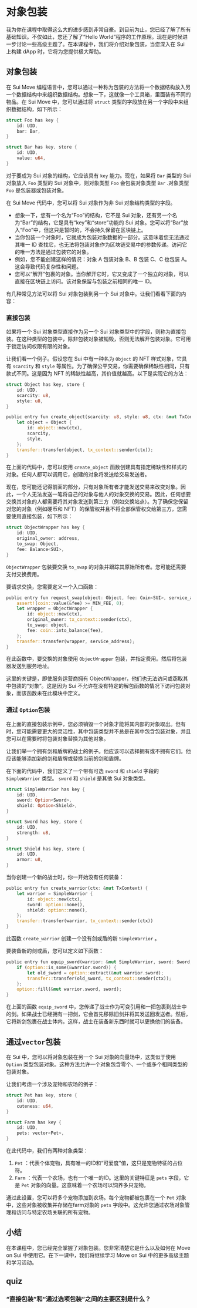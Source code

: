 # 对象包装

我为你在课程中取得这么大的进步感到非常自豪。到目前为止，您已经了解了所有基础知识。不仅如此，您还了解了“Hello World”程序的工作原理。现在是时候进一步讨论一些高级主题了。在本课程中，我们将介绍对象包装，当您深入在 Sui 上构建 dApp 时，它将为您提供极大帮助。

##  对象包装

在 Sui Move 编程语言中，您可以通过一种称为包装的方法将一个数据结构放入另一个数据结构中来组织数据结构。想象一下，这就像一个工具箱，里面装有不同的物品。在 Sui Move 中，您可以通过将 `struct` 类型的字段放在另一个字段中来组织数据结构，如下所示：

```rust
struct Foo has key {
    id: UID,
    bar: Bar,
}

struct Bar has key, store {
    id: UID,
    value: u64,
}
```

对于要成为 Sui 对象的结构，它应该具有 `key` 能力。现在，如果将 `Bar` 类型的 Sui 对象放入 `Foo` 类型的 Sui 对象中，则对象类型 `Foo` 会包装对象类型 `Bar` .对象类型 `Foo` 是包装器或包装对象。

在 Sui Move 代码中，您可以将 Sui 对象作为非 Sui 对象结构类型的字段。

- 想象一下，您有一个名为“Foo”的结构，它不是 Sui 对象，还有另一个名为“Bar”的结构，它是具有“key”和“store”功能的 Sui 对象。您可以将“Bar”放入“Foo”中，但这只是暂时的，不会持久保留在区块链上。
- 当你包装一个对象时，它就成为包装对象数据的一部分。这意味着您无法通过其唯一 ID 查找它，也无法将包装对象作为区块链交易中的参数传递。访问它的唯一方法是通过包装它的对象。
- 例如，您不能创建这样的情况：对象 A 包装对象 B、B 包装 C、C 也包装 A。这会导致代码复杂性和问题。
- 您可以“解开”包裹的对象。当你解开它时，它又变成了一个独立的对象，可以直接在区块链上访问。该对象保留与包装之前相同的唯一 ID。

有几种常见方法可以将 Sui 对象包装到另一个 Sui 对象中。让我们看看下面的内容：

###  直接包装

如果将一个 Sui 对象类型直接作为另一个 Sui 对象类型中的字段，则称为直接包装。在这种类型的包装中，除非包装对象被销毁，否则无法解开包装对象。它可用于锁定访问权限有限的对象。

让我们看一个例子。假设您在 Sui 中有一种名为 `Object` 的 NFT 样式对象，它具有 `scarcity` 和 `style` 等属性。为了确保公平交易，你需要确保稀缺性相同，只有款式不同。这是因为 NFT 的稀缺性越高，其价值就越高。以下是实现它的方法：

```rust
struct Object has key, store {
    id: UID,
    scarcity: u8,
    style: u8,
}

public entry fun create_object(scarcity: u8, style: u8, ctx: &mut TxContext) {
    let object = Object {
        id: object::new(ctx),
        scarcity,
        style,
    };
    transfer::transfer(object, tx_context::sender(ctx));
}
```

在上面的代码中，您可以使用 `create_object` 函数创建具有指定稀缺性和样式的对象。任何人都可以调用它，创建的对象将发送给交易发送者。

现在，您可能还记得前面的部分，只有对象所有者才能发送交易来改变对象。因此，一个人无法发送一笔将自己的对象与他人的对象交换的交易。因此，任何想要交换其对象的人都需要将其对象发送到第三方（例如交换站点）。为了确保您保留对您的对象（例如硬币和 NFT）的保管权并且不将全部保管权交给第三方，您需要使用直接包装，如下所示：

```rust
struct ObjectWrapper has key {
    id: UID,
    original_owner: address,
    to_swap: Object,
    fee: Balance<SUI>,
}
```

`ObjectWrapper` 包装要交换 `to_swap` 的对象并跟踪其原始所有者。您可能还需要支付交换费用。

要请求交换，您需要定义一个入口函数：

```rust
public entry fun request_swap(object: Object, fee: Coin<SUI>, service_address: address, ctx: &mut TxContext) {
    assert!(coin::value(&fee) >= MIN_FEE, 0);
    let wrapper = ObjectWrapper {
        id: object::new(ctx),
        original_owner: tx_context::sender(ctx),
        to_swap: object,
        fee: coin::into_balance(fee),
    };
    transfer::transfer(wrapper, service_address);
}
```

在此函数中，要交换的对象使用 `ObjectWrapper` 包装，并指定费用。然后将包装器发送到服务地址。

这里的关键是，即使服务运营商拥有 ObjectWrapper，他们也无法访问或窃取其中包装的“对象”。这是因为 Sui 不允许在没有特定的解包函数的情况下访问包装对象，而该函数未在此模块中定义。

### 通过 `Option`包装

在上面的直接包装示例中，您必须销毁一个对象才能将其内部的对象取出。但有时，您可能需要更大的灵活性，其中包装类型并不总是在其中包含包装对象，并且您可以在需要时将包装对象替换为其他对象。

让我们举一个拥有剑和盾牌的战士的例子。他应该可以选择拥有或不拥有它们。他应该能够添加新的剑和盾牌或替换当前的剑和盾牌。

在下面的代码中，我们定义了一个带有可选 `sword` 和 `shield` 字段的 `SimpleWarrior` 类型。 `sword` 和 `shield` 是其他 Sui 对象类型。

```rust
struct SimpleWarrior has key {
    id: UID,
    sword: Option<Sword>,
    shield: Option<Shield>,
}

struct Sword has key, store {
    id: UID,
    strength: u8,
}

struct Shield has key, store {
    id: UID,
    armor: u8,
}
```

当你创建一个新的战士时，你一开始没有任何装备：

```rust
public entry fun create_warrior(ctx: &mut TxContext) {
    let warrior = SimpleWarrior {
        id: object::new(ctx),
        sword: option::none(),
        shield: option::none(),
    };
    transfer::transfer(warrior, tx_context::sender(ctx))
}
```

此函数 `create_warrior` 创建一个没有剑或盾的新 `SimpleWarrior` 。

要装备新的剑或盾，您可以定义如下函数：

```rust
public entry fun equip_sword(warrior: &mut SimpleWarrior, sword: Sword, ctx: &mut TxContext) {
    if (option::is_some(&warrior.sword)) {
        let old_sword = option::extract(&mut warrior.sword);
        transfer::transfer(old_sword, tx_context::sender(ctx));
    };
    option::fill(&mut warrior.sword, sword);
}
```

在上面的函数 `equip_sword` 中，您传递了战士作为可变引用和一把包裹到战士中的剑。如果战士已经拥有一把剑，它会首先移除旧剑并将其发送回发送者。然后，它将新剑包裹在战士体内。这样，战士在装备新东西时就可以更换他们的装备。

## 通过`vector`包装

在 Sui 中，您可以将对象包装在另一个 Sui 对象的向量场中，这类似于使用 `Option` 类型包装对象。这种方法允许一个对象包含零个、一个或多个相同类型的包装对象。

让我们考虑一个涉及宠物和农场的例子：

```rust
struct Pet has key, store {
    id: UID,
    cuteness: u64,
}

struct Farm has key {
    id: UID,
    pets: vector<Pet>,
}
```

在此代码中，我们有两种对象类型：

1. `Pet` ：代表个体宠物，具有唯一的ID和“可爱度”值，这只是宠物特征的占位符。
2. `Farm` ：代表一个农场，也有一个唯一的ID。这里的关键特征是 `pets` 字段，它是 `Pet` 对象的向量。这意味着一个农场可以饲养多只宠物。

通过此设置，您可以将多个宠物添加到农场。每个宠物都被包裹在一个 `Pet` 对象中，这些对象被收集并存储在farm对象的 `pets` 字段中。这允许您通过农场对象管理和访问与特定农场关联的所有宠物。

## 小结

在本课程中，您已经完全掌握了对象包装。您非常清楚它是什么以及如何在 Move on Sui 中使用它。在下一课中，我们将继续学习 Move on Sui 中的更多高级主题和学习活动。

## quiz

### “直接包装”和“通过选项包装”之间的主要区别是什么？